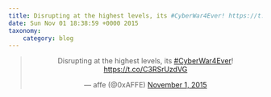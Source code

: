```yaml
---
title: Disrupting at the highest levels, its #CyberWar4Ever! https://t.co/C3RSrUzdVG
date: Sun Nov 01 18:38:59 +0000 2015
taxonomy:
    category: blog
---
```

<blockquote class="twitter-tweet" align="center" width="350"><p lang="en" dir="ltr">Disrupting at the highest levels, its <a href="https://twitter.com/hashtag/CyberWar4Ever?src=hash">#CyberWar4Ever</a>! <a href="https://t.co/C3RSrUzdVG">https://t.co/C3RSrUzdVG</a></p>&mdash; affe (@0xAFFE) <a href="https://twitter.com/0xAFFE/status/660888784309985280">November 1, 2015</a></blockquote>
